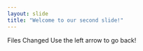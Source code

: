 ```yaml
---
layout: slide
title: "Welcome to our second slide!"
---
```

Files Changed
Use the left arrow to go back!
